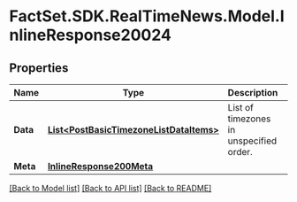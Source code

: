 # FactSet.SDK.RealTimeNews.Model.InlineResponse20024

## Properties

Name | Type | Description | Notes
------------ | ------------- | ------------- | -------------
**Data** | [**List&lt;PostBasicTimezoneListDataItems&gt;**](PostBasicTimezoneListDataItems.md) | List of timezones in unspecified order. | [optional] 
**Meta** | [**InlineResponse200Meta**](InlineResponse200Meta.md) |  | [optional] 

[[Back to Model list]](../README.md#documentation-for-models) [[Back to API list]](../README.md#documentation-for-api-endpoints) [[Back to README]](../README.md)

